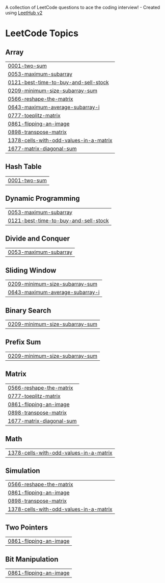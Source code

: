 A collection of LeetCode questions to ace the coding interview! - Created using [LeetHub v2](https://github.com/arunbhardwaj/LeetHub-2.0)
<!---LeetCode Topics Start-->
# LeetCode Topics
## Array
|  |
| ------- |
| [0001-two-sum](https://github.com/vivekreddii/leetcode/tree/master/0001-two-sum) |
| [0053-maximum-subarray](https://github.com/vivekreddii/leetcode/tree/master/0053-maximum-subarray) |
| [0121-best-time-to-buy-and-sell-stock](https://github.com/vivekreddii/leetcode/tree/master/0121-best-time-to-buy-and-sell-stock) |
| [0209-minimum-size-subarray-sum](https://github.com/vivekreddii/leetcode/tree/master/0209-minimum-size-subarray-sum) |
| [0566-reshape-the-matrix](https://github.com/vivekreddii/leetcode/tree/master/0566-reshape-the-matrix) |
| [0643-maximum-average-subarray-i](https://github.com/vivekreddii/leetcode/tree/master/0643-maximum-average-subarray-i) |
| [0777-toeplitz-matrix](https://github.com/vivekreddii/leetcode/tree/master/0777-toeplitz-matrix) |
| [0861-flipping-an-image](https://github.com/vivekreddii/leetcode/tree/master/0861-flipping-an-image) |
| [0898-transpose-matrix](https://github.com/vivekreddii/leetcode/tree/master/0898-transpose-matrix) |
| [1378-cells-with-odd-values-in-a-matrix](https://github.com/vivekreddii/leetcode/tree/master/1378-cells-with-odd-values-in-a-matrix) |
| [1677-matrix-diagonal-sum](https://github.com/vivekreddii/leetcode/tree/master/1677-matrix-diagonal-sum) |
## Hash Table
|  |
| ------- |
| [0001-two-sum](https://github.com/vivekreddii/leetcode/tree/master/0001-two-sum) |
## Dynamic Programming
|  |
| ------- |
| [0053-maximum-subarray](https://github.com/vivekreddii/leetcode/tree/master/0053-maximum-subarray) |
| [0121-best-time-to-buy-and-sell-stock](https://github.com/vivekreddii/leetcode/tree/master/0121-best-time-to-buy-and-sell-stock) |
## Divide and Conquer
|  |
| ------- |
| [0053-maximum-subarray](https://github.com/vivekreddii/leetcode/tree/master/0053-maximum-subarray) |
## Sliding Window
|  |
| ------- |
| [0209-minimum-size-subarray-sum](https://github.com/vivekreddii/leetcode/tree/master/0209-minimum-size-subarray-sum) |
| [0643-maximum-average-subarray-i](https://github.com/vivekreddii/leetcode/tree/master/0643-maximum-average-subarray-i) |
## Binary Search
|  |
| ------- |
| [0209-minimum-size-subarray-sum](https://github.com/vivekreddii/leetcode/tree/master/0209-minimum-size-subarray-sum) |
## Prefix Sum
|  |
| ------- |
| [0209-minimum-size-subarray-sum](https://github.com/vivekreddii/leetcode/tree/master/0209-minimum-size-subarray-sum) |
## Matrix
|  |
| ------- |
| [0566-reshape-the-matrix](https://github.com/vivekreddii/leetcode/tree/master/0566-reshape-the-matrix) |
| [0777-toeplitz-matrix](https://github.com/vivekreddii/leetcode/tree/master/0777-toeplitz-matrix) |
| [0861-flipping-an-image](https://github.com/vivekreddii/leetcode/tree/master/0861-flipping-an-image) |
| [0898-transpose-matrix](https://github.com/vivekreddii/leetcode/tree/master/0898-transpose-matrix) |
| [1677-matrix-diagonal-sum](https://github.com/vivekreddii/leetcode/tree/master/1677-matrix-diagonal-sum) |
## Math
|  |
| ------- |
| [1378-cells-with-odd-values-in-a-matrix](https://github.com/vivekreddii/leetcode/tree/master/1378-cells-with-odd-values-in-a-matrix) |
## Simulation
|  |
| ------- |
| [0566-reshape-the-matrix](https://github.com/vivekreddii/leetcode/tree/master/0566-reshape-the-matrix) |
| [0861-flipping-an-image](https://github.com/vivekreddii/leetcode/tree/master/0861-flipping-an-image) |
| [0898-transpose-matrix](https://github.com/vivekreddii/leetcode/tree/master/0898-transpose-matrix) |
| [1378-cells-with-odd-values-in-a-matrix](https://github.com/vivekreddii/leetcode/tree/master/1378-cells-with-odd-values-in-a-matrix) |
## Two Pointers
|  |
| ------- |
| [0861-flipping-an-image](https://github.com/vivekreddii/leetcode/tree/master/0861-flipping-an-image) |
## Bit Manipulation
|  |
| ------- |
| [0861-flipping-an-image](https://github.com/vivekreddii/leetcode/tree/master/0861-flipping-an-image) |
<!---LeetCode Topics End-->